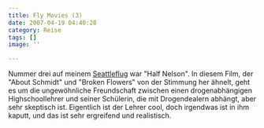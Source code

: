 ```yaml
---
title: Fly Movies (3)
date: 2007-04-19 04:40:28
category: Reise
tags: []
image: ''

---
```


Nummer drei auf meinem [Seattleflug](http://www.misantropolis.de/2007/04/fly-movies-2) war "Half Nelson". In diesem Film, der "About Schmidt" und "Broken Flowers" von der Stimmung her ähnelt, geht es um die ungewöhnliche Freundschaft zwischen einen drogenabhängigen Highschoollehrer und seiner Schülerin, die mit Drogendealern abhängt, aber sehr skeptisch ist. Eigentlich ist der Lehrer cool, doch irgendwas ist in ihm kaputt, und das ist sehr ergreifend und realistisch.

